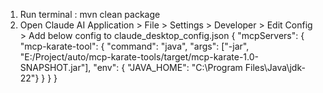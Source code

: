 1. Run terminal : mvn clean package
2. Open Claude AI Application > File > Settings > Developer > Edit Config >  Add below config to claude_desktop_config.json
{
    "mcpServers": {
        "mcp-karate-tool": {
            "command": "java",
            "args": ["-jar", "E:/Project/auto/mcp-karate-tools/target/mcp-karate-1.0-SNAPSHOT.jar"],
            "env": { "JAVA_HOME": "C:\\Program Files\\Java\\jdk-22"}
        }
    }
}
